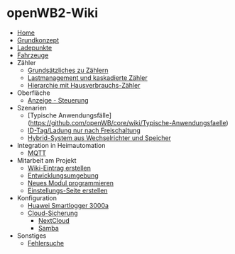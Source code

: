# openWB2-Wiki

* [Home](https://github.com/openWB/core/wiki/Home)
* [Grundkonzept](https://github.com/openWB/core/wiki/Grundkonzept)
* [Ladepunkte](https://github.com/openWB/core/wiki/Ladepunkte)
* [Fahrzeuge](https://github.com/openWB/core/wiki/Fahrzeuge)
* Zähler
  * [Grundsätzliches zu Zählern](https://github.com/openWB/core/wiki/Zähler)
  * [Lastmanagement und kaskadierte Zähler](https://github.com/openWB/core/wiki/Lastmanagement-und-kaskadierte-Zähler)
  * [Hierarchie mit Hausverbrauchs-Zähler](https://github.com/openWB/core/wiki/Hausverbrauchs-Zähler)
* Oberfläche
  * [Anzeige - Steuerung](https://github.com/openWB/core/wiki/Anzeige-Steuerung)
* Szenarien
  * [Typische Anwendungsfälle] (https://github.com/openWB/core/wiki/Typische-Anwendungsfaelle)
  * [ID-Tag/Ladung nur nach Freischaltung](https://github.com/openWB/core/wiki/Ladung-nur-nach-Freischaltung)
  * [Hybrid-System aus Wechselrichter und Speicher](https://github.com/openWB/core/wiki/Hybrid-System-aus-Wechselrichter-und-Speicher)
* Integration in Heimautomation
  *  [MQTT](https://github.com/openWB/core/wiki/MQTT)
* Mitarbeit am Projekt
  * [Wiki-Eintrag erstellen](https://github.com/openWB/core/wiki/Wiki-Eintrag_erstellen)
  * [Entwicklungsumgebung](https://github.com/openWB/core/wiki/Entwicklungsumgebung)
  * [Neues Modul programmieren](https://github.com/openWB/core/wiki/Neues-Modul-programmieren)
  * [Einstellungs-Seite erstellen](https://github.com/openWB/core/wiki/Einstellungs-Seite-erstellen)
* Konfiguration
  * [Huawei Smartlogger 3000a](https://github.com/openWB/core/wiki/Huawei-Smartlogger)
  * [Cloud-Sicherung](https://github.com/openWB/core/wiki/Cloud-Sicherung)
    * [NextCloud](https://github.com/openWB/core/wiki/NextCloud-als-Sicherungs-Cloud-einrichten)
    * [Samba](https://github.com/openWB/core/wiki/Samba-als-Sicherung-einrichten)
* Sonstiges
  * [Fehlersuche](https://github.com/openWB/core/wiki/Fehlersuche)
